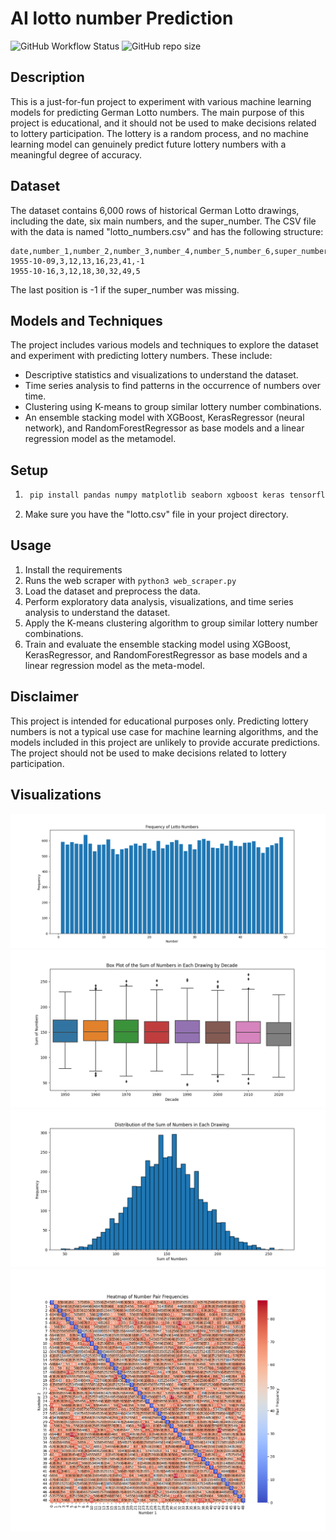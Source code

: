 # AI lotto number Prediction
![GitHub Workflow Status](https://img.shields.io/github/actions/workflow/status/Flippchen/LottoBrain-AI/python.yaml?style=flat-square)  ![GitHub repo size](https://img.shields.io/github/repo-size/Flippchen/LottoBrain-AI?style=flat-square)
## Description
This is a just-for-fun project to experiment with various machine learning models for predicting German Lotto numbers. The main purpose of this project is educational, and it should not be used to make decisions related to lottery participation. The lottery is a random process, and no machine learning model can genuinely predict future lottery numbers with a meaningful degree of accuracy.

## Dataset
The dataset contains 6,000 rows of historical German Lotto drawings, including the date, six main numbers, and the super_number. The CSV file with the data is named "lotto_numbers.csv" and has the following structure:
````csv
date,number_1,number_2,number_3,number_4,number_5,number_6,super_number
1955-10-09,3,12,13,16,23,41,-1
1955-10-16,3,12,18,30,32,49,5
````
The last position is -1 if the super_number was missing.


## Models and Techniques
The project includes various models and techniques to explore the dataset and experiment with predicting lottery numbers. These include:

* Descriptive statistics and visualizations to understand the dataset.
* Time series analysis to find patterns in the occurrence of numbers over time.
* Clustering using K-means to group similar lottery number combinations.
* An ensemble stacking model with XGBoost, KerasRegressor (neural network), and RandomForestRegressor as base models and a linear regression model as the metamodel.

## Setup
1. ```bash
    pip install pandas numpy matplotlib seaborn xgboost keras tensorflow scikit-learn requests
    ```
2. Make sure you have the "lotto.csv" file in your project directory.

## Usage
1. Install the requirements
2. Runs the web scraper with `python3 web_scraper.py`
3. Load the dataset and preprocess the data.
4. Perform exploratory data analysis, visualizations, and time series analysis to understand the dataset.
5. Apply the K-means clustering algorithm to group similar lottery number combinations. 
6. Train and evaluate the ensemble stacking model using XGBoost, KerasRegressor, and RandomForestRegressor as base models and a linear regression model as the meta-model.

## Disclaimer
This project is intended for educational purposes only. Predicting lottery numbers is not a typical use case for machine learning algorithms, and the models included in this project are unlikely to provide accurate predictions. The project should not be used to make decisions related to lottery participation.

## Visualizations
![number_frequency](analysis/images/number_frequency.png)
![boxplot_sum_by_decade](analysis/images/boxplot_sum_by_decade.png)
![sum_distribution](analysis/images/sum_distribution.png)
![pair_heatmap](analysis/images/pair_heatmap.png)
